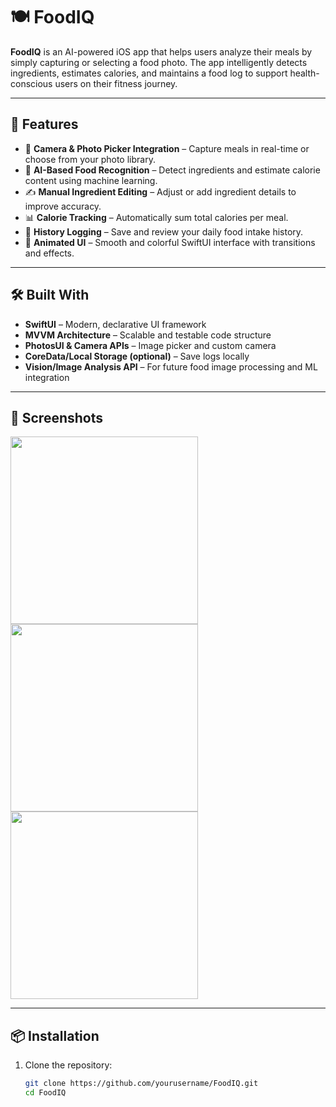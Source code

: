 # 🍽️ FoodIQ

**FoodIQ** is an AI-powered iOS app that helps users analyze their meals by simply capturing or selecting a food photo. The app intelligently detects ingredients, estimates calories, and maintains a food log to support health-conscious users on their fitness journey.

---

## 🚀 Features

- 📸 **Camera & Photo Picker Integration** – Capture meals in real-time or choose from your photo library.
- 🧠 **AI-Based Food Recognition** – Detect ingredients and estimate calorie content using machine learning.
- ✍️ **Manual Ingredient Editing** – Adjust or add ingredient details to improve accuracy.
- 📊 **Calorie Tracking** – Automatically sum total calories per meal.
- 📅 **History Logging** – Save and review your daily food intake history.
- 🎨 **Animated UI** – Smooth and colorful SwiftUI interface with transitions and effects.

---

## 🛠️ Built With

- **SwiftUI** – Modern, declarative UI framework
- **MVVM Architecture** – Scalable and testable code structure
- **PhotosUI & Camera APIs** – Image picker and custom camera
- **CoreData/Local Storage (optional)** – Save logs locally
- **Vision/Image Analysis API** – For future food image processing and ML integration

---

## 📸 Screenshots

<img src="Screenshots/screenshot-1.png" width="300">
<img src="Screenshots/screenshot-2.png" width="300">
<img src="Screenshots/screenshot-3.png" width="300">

---

## 📦 Installation

1. Clone the repository:
   ```bash
   git clone https://github.com/yourusername/FoodIQ.git
   cd FoodIQ

